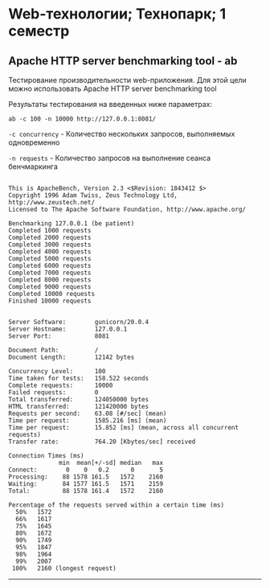 # Web-технологии; Технопарк; 1 семестр

## Apache HTTP server benchmarking tool - ab

Тестирование производительности web-приложения. Для этой цели можно использовать Apache HTTP server benchmarking tool

Результаты тестирования на введенных ниже параметрах:

`ab -c 100 -n 10000 http://127.0.0.1:8081/`
 
`-c concurrency` - Количество нескольких запросов, выполняемых одновременно

`-n requests` - Количество запросов на выполнение сеанса бенчмаркинга

```Console

This is ApacheBench, Version 2.3 <$Revision: 1843412 $>
Copyright 1996 Adam Twiss, Zeus Technology Ltd, http://www.zeustech.net/
Licensed to The Apache Software Foundation, http://www.apache.org/

Benchmarking 127.0.0.1 (be patient)
Completed 1000 requests
Completed 2000 requests
Completed 3000 requests
Completed 4000 requests
Completed 5000 requests
Completed 6000 requests
Completed 7000 requests
Completed 8000 requests
Completed 9000 requests
Completed 10000 requests
Finished 10000 requests


Server Software:        gunicorn/20.0.4
Server Hostname:        127.0.0.1
Server Port:            8081

Document Path:          /
Document Length:        12142 bytes

Concurrency Level:      100
Time taken for tests:   158.522 seconds
Complete requests:      10000
Failed requests:        0
Total transferred:      124050000 bytes
HTML transferred:       121420000 bytes
Requests per second:    63.08 [#/sec] (mean)
Time per request:       1585.216 [ms] (mean)
Time per request:       15.852 [ms] (mean, across all concurrent requests)
Transfer rate:          764.20 [Kbytes/sec] received

Connection Times (ms)
              min  mean[+/-sd] median   max
Connect:        0    0   0.2      0       5
Processing:    88 1578 161.5   1572    2160
Waiting:       84 1577 161.5   1571    2159
Total:         88 1578 161.4   1572    2160

Percentage of the requests served within a certain time (ms)
  50%   1572
  66%   1617
  75%   1645
  80%   1672
  90%   1749
  95%   1847
  98%   1964
  99%   2007
 100%   2160 (longest request)
```

____
